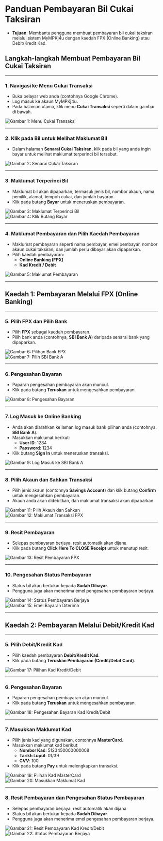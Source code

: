 # Panduan Pembayaran Bil Cukai Taksiran

- **Tujuan**: Membantu pengguna membuat pembayaran bil cukai taksiran melalui sistem MyMPKj4u dengan kaedah FPX (Online Banking) atau Debit/Kredit Kad.

## Langkah-langkah Membuat Pembayaran Bil Cukai Taksiran

---

### 1. **Navigasi ke Menu Cukai Transaksi**  
   - Buka pelayar web anda (contohnya Google Chrome).  
   - Log masuk ke akaun MyMPKj4u.  
   - Pada halaman utama, klik menu **Cukai Transaksi** seperti dalam gambar di bawah.  

   ![Gambar 1: Menu Cukai Transaksi](image/payment/image1.jpg)

---

### 2. **Klik pada Bil untuk Melihat Maklumat Bil**  
   - Dalam halaman **Senarai Cukai Taksiran**, klik pada bil yang anda ingin bayar untuk melihat maklumat terperinci bil tersebut.  

   ![Gambar 2: Senarai Cukai Taksiran](image/payment/image2.jpg)

---

### 3. **Maklumat Terperinci Bil**  
   - Maklumat bil akan dipaparkan, termasuk jenis bil, nombor akaun, nama pemilik, alamat, tempoh cukai, dan jumlah bayaran.  
   - Klik pada butang **Bayar** untuk meneruskan pembayaran.  

   ![Gambar 3: Maklumat Terperinci Bil](image/payment/image3.jpg)  
   ![Gambar 4: Klik Butang Bayar](image/payment/image4.jpg)

---

### 4. **Maklumat Pembayaran dan Pilih Kaedah Pembayaran**  
   - Maklumat pembayaran seperti nama pembayar, emel pembayar, nombor akaun cukai taksiran, dan jumlah perlu dibayar akan dipaparkan.  
   - Pilih kaedah pembayaran:  
     - **Online Banking (FPX)**  
     - **Kad Kredit / Debit**  

   ![Gambar 5: Maklumat Pembayaran](image/payment/image5.jpg)  

---

## **Kaedah 1: Pembayaran Melalui FPX (Online Banking)**

---

### 5. **Pilih FPX dan Pilih Bank**  
   - Pilih **FPX** sebagai kaedah pembayaran.  
   - Pilih bank anda (contohnya, **SBI Bank A**) daripada senarai bank yang dipaparkan.  

   ![Gambar 6: Pilihan Bank FPX](image/payment/image6.jpg)  
   ![Gambar 7: Pilih SBI Bank A](image/payment/image7.jpg)

---

### 6. **Pengesahan Bayaran**  
   - Paparan pengesahan pembayaran akan muncul.  
   - Klik pada butang **Teruskan** untuk mengesahkan pembayaran.  

   ![Gambar 8: Pengesahan Bayaran](image/payment/image8.jpg)

---

### 7. **Log Masuk ke Online Banking**  
   - Anda akan diarahkan ke laman log masuk bank pilihan anda (contohnya, **SBI Bank A**).  
   - Masukkan maklumat berikut:  
     - **User ID**: 1234  
     - **Password**: 1234  
   - Klik butang **Sign In** untuk meneruskan transaksi.  

   ![Gambar 9: Log Masuk ke SBI Bank A](image/payment/image9.jpg)  

---

### 8. **Pilih Akaun dan Sahkan Transaksi**  
   - Pilih jenis akaun (contohnya **Savings Account**) dan klik butang **Confirm** untuk mengesahkan pembayaran.  
   - Akaun anda akan didebitkan, dan maklumat transaksi akan dipaparkan.  

   ![Gambar 11: Pilih Akaun dan Sahkan](image/payment/image11.jpg)  
   ![Gambar 12: Maklumat Transaksi FPX](image/payment/image12.jpg)  

---

### 9. **Resit Pembayaran**  
   - Selepas pembayaran berjaya, resit automatik akan dijana.  
   - Klik pada butang **Click Here To CLOSE Receipt** untuk menutup resit.  

   ![Gambar 13: Resit Pembayaran FPX](image/payment/image13.jpg)  

---

### 10. **Pengesahan Status Pembayaran**  
   - Status bil akan bertukar kepada **Sudah Dibayar**.  
   - Pengguna juga akan menerima emel pengesahan pembayaran berjaya.  

   ![Gambar 14: Status Pembayaran Berjaya](image/payment/image14.jpg)  
   ![Gambar 15: Emel Bayaran Diterima](image/payment/image15.jpg)  

---

## **Kaedah 2: Pembayaran Melalui Debit/Kredit Kad**

---

### 5. **Pilih Debit/Kredit Kad**  
   - Pilih kaedah pembayaran **Debit/Kredit Kad**.  
   - Klik pada butang **Teruskan Pembayaran (Credit/Debit Card)**.  

   ![Gambar 17: Pilihan Kad Kredit/Debit](image/payment/image17.jpg)  

---

### 6. **Pengesahan Bayaran**  
   - Paparan pengesahan pembayaran akan muncul.  
   - Klik pada butang **Teruskan** untuk mengesahkan pembayaran.  

   ![Gambar 18: Pengesahan Bayaran Kad Kredit/Debit](image/payment/image18.jpg)  

---

### 7. **Masukkan Maklumat Kad**  
   - Pilih jenis kad yang digunakan, contohnya **MasterCard**.  
   - Masukkan maklumat kad berikut:  
     - **Nombor Kad**: 5123450000000008  
     - **Tarikh Luput**: 01/39  
     - **CVV**: 100  
   - Klik pada butang **Pay** untuk melengkapkan transaksi.  

   ![Gambar 19: Pilihan Kad MasterCard](image/payment/image19.jpg)  
   ![Gambar 20: Masukkan Maklumat Kad](image/payment/image20.jpg)  

---

### 8. **Resit Pembayaran dan Pengesahan Status Pembayaran**  
   - Selepas pembayaran berjaya, resit automatik akan dijana.  
   - Status bil akan bertukar kepada **Sudah Dibayar**.  
   - Pengguna juga akan menerima emel pengesahan pembayaran berjaya.  

   ![Gambar 21: Resit Pembayaran Kad Kredit/Debit](image/payment/image21.jpg)  
   ![Gambar 22: Status Pembayaran Berjaya](image/payment/image22.jpg)
